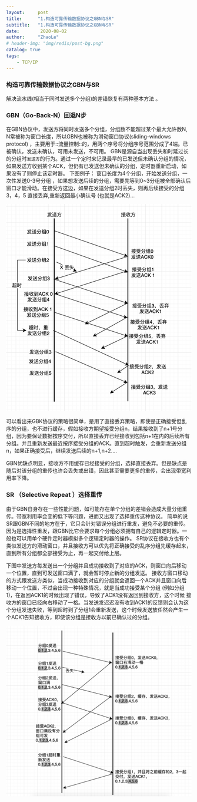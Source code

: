 ```yaml
---
layout:     post
title:      "1.构造可靠传输数据协议之GBN与SR"
subtitle:   "1.构造可靠传输数据协议之GBN与SR"
date:        2020-08-02
author:     "ZhaoLe"
# header-img: "img/redis/post-bg.png"
catalog: true
tags:
    - TCP/IP
---
```


### 构造可靠传输数据协议之GBN与SR
解决流水线(相当于同时发送多个分组)的差错恢复有两种基本方法 。

### GBN（Go-Back-N）回退N步

在GBN协议中，发送方将同时发送多个分组，分组数不能超过某个最大允许数N, N常被称为窗口长度，所以GBN也被称为滑动窗口协议(sliding-windows protocol) ，主要用于::流量控制::的，用两个序号将分组序号范围分成了4端。已被确认，发送未确认，可用未发送，不可用。
GBN是源自当出现丢失和时延过长的分组时`发送方`的行为。通过一个定时来记录最早的已发送但未确认分组的情况，如果发送方收到某个ACK，但仍有已发送但未确认的分组，定时器重新启动，如果没有了则停止该定时器。
下图例子： 窗口长度为4个分组，开始发送分组，一次性发送0-3号分组 ，如果想发送后续的分组，需要先等到0~3分组被全部确认后窗口才能滑动。在接受方这边，如果在发送分组2时丢失，则再后续接受的分组3，4，5 直接丢弃,重新返回最小确认号 (也就是ACK2)…

![1](/img/tcp/gbn_sr/1.png)

可以看出来GBK协议的策略很简单，是用了直接丢弃策略，即使是正确接受但乱序的分组，也不进行缓存，假如接收方期望接受分组n，结果接收到了n+1号分组，因为要保证数据按序交付，所以直接丢弃已经接收到包括n+1在内的后续所有分组。并且重新发送最近按序接受分组的ACK。直到超时触发，会重新发送分组n，如果正确接受后，继续发送后续的n+1,n+2….

GBN优缺点明显，接收方不用缓存已经接受的分组，选择直接丢弃。但是缺点是随后对该分组的重传也许会丢失或出错，因此甚至需要更多的重传，会出现带宽利用率下降。

### SR （Selective Repeat ）选择重传
由于GBN自身存在一些性能问题，如可能存在单个分组的差错会造成大量分组重传。带宽利用率会变的低下等问题，进而又出现了选择重传这种协议。
简单的说SR跟GBN不同的地方在于，它只会针对错误分组进行重发，避免不必要的重传。
因为是选择性重发，跟GBN比它会要求每个分组必须拥有自己的逻辑定时器。一般也可以用单个硬件定时器模拟多个逻辑定时器的操作。
SR协议在接收方也有个类似发送方的滑动窗口，并且接收方可以优先将正确接受的乱序分组先缓存起来，直到所有分组都全部接受为止，再一起交付给上层。

下图中发送方每发送出一个分组并且成功接收到了对应的ACK，则窗口向后移动一个位置，直到可发送窗口满了，就会暂时停止新的分组发送。
接收方窗口移动的方式跟发送方类似，当成功接收到对应的分组就会返回一个ACK并且窗口向后移动一个位置，不过会出现一种特殊情况，就是当成功接受某个分组 (例如分组1)，在返回ACK1的时候出现了错误，导致了ACK1没有返回到接收方，这个时候 接收方的窗口已经向右移动了一格。当发送发迟迟没有收到ACK1的反馈则会认为这个分组发送失败，等到超时到了分组1会重新发送，这个时候发送放任然会产生一个ACK1告知接收方，即使该分组是接收方以前已确认过的分组。

 ![2](/img/tcp/gbn_sr/2.png)
